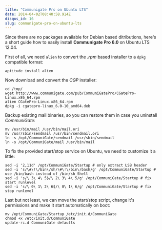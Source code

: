 ```yaml
---
title: "Communigate Pro on Ubuntu LTS"
date: 2014-04-02T08:40:58.914Z
disqus_id: 16
slug: communigate-pro-on-ubuntu-lts
---
```


Since there are no packages available for Debian based ditributions, here's a short guide how to easily install **Communigate Pro 6.0** on Ubuntu LTS 12.04.

First of all, we need `alien` to convert the *.rpm* based installer to a `dpkg` compatible format:

```shell
aptitude install alien
```

Now download and convert the *CGP* installer:

```shell
cd /tmp/  
wget http://www.communigate.com/pub/CommuniGatePro/CGatePro-Linux.x86_64.rpm  
alien CGatePro-Linux.x86_64.rpm  
dpkg -i cgatepro-linux_6.0-10_amd64.deb  
```

Backup existing mail binaries, so you can restore them in case you uninstall *CommuniGate*:

```shell
mv /usr/bin/mail /usr/bin/mail.ori  
mv /usr/sbin/sendmail /usr/bin/sendmail.ori  
ln -s /opt/CommuniGate/sendmail /usr/sbin/sendmail  
ln -s /opt/CommuniGate/mail /usr/bin/mail  
```

To fix the provided start/stop service on Ubuntu, we need to customize it a little:

```shell
sed -i '2,11d' /opt/CommuniGate/Startup # only extract LSB header
sed -i 's/\#\!\/bin\/sh/\#\!\/bin\/bash/g' /opt/CommuniGate/Startup # use /bin/bash instead of /bin/sh Shell  
sed -i 's/\ 3\ 4\ 5$/\ 2\ 3\ 4\ 5/g' /opt/CommuniGate/Startup # fix start runlevel
sed -i 's/\ 0\ 1\ 2\ 6$/\ 0\ 1\ 6/g' /opt/CommuniGate/Startup # fix stop runlevel
```

Last but not least, we can move the start/stop script, change it's permissions and make it start automatically on boot:

```shell
mv /opt/CommuniGate/Startup /etc/init.d/CommuniGate   
chmod +x /etc/init.d/CommuniGate  
update-rc.d CommuniGate defaults  
```
